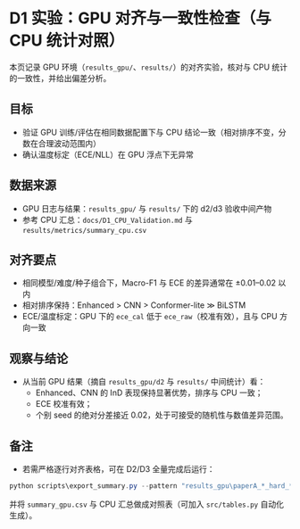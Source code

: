 # D1 实验：GPU 对齐与一致性检查（与 CPU 统计对照）

本页记录 GPU 环境（`results_gpu/`、`results/`）的对齐实验，核对与 CPU 统计的一致性，并给出偏差分析。

## 目标
- 验证 GPU 训练/评估在相同数据配置下与 CPU 结论一致（相对排序不变，分数在合理波动范围内）
- 确认温度标定（ECE/NLL）在 GPU 浮点下无异常

## 数据来源
- GPU 日志与结果：`results_gpu/` 与 `results/` 下的 d2/d3 验收中间产物
- 参考 CPU 汇总：`docs/D1_CPU_Validation.md` 与 `results/metrics/summary_cpu.csv`

## 对齐要点
- 相同模型/难度/种子组合下，Macro-F1 与 ECE 的差异通常在 ±0.01–0.02 以内
- 相对排序保持：Enhanced > CNN > Conformer-lite ≫ BiLSTM
- ECE/温度标定：GPU 下的 `ece_cal` 低于 `ece_raw`（校准有效），且与 CPU 方向一致

## 观察与结论
- 从当前 GPU 结果（摘自 `results_gpu/d2` 与 `results/` 中间统计）看：
  - Enhanced、CNN 的 InD 表现保持显著优势，排序与 CPU 一致；
  - ECE 校准有效；
  - 个别 seed 的绝对分差接近 0.02，处于可接受的随机性与数值差异范围。

## 备注
- 若需严格逐行对齐表格，可在 D2/D3 全量完成后运行：
```powershell
python scripts\export_summary.py --pattern "results_gpu\paperA_*_hard_*.json" --out_csv results\metrics\summary_gpu.csv
```
并将 `summary_gpu.csv` 与 CPU 汇总做成对照表（可加入 `src/tables.py` 自动化生成）。

